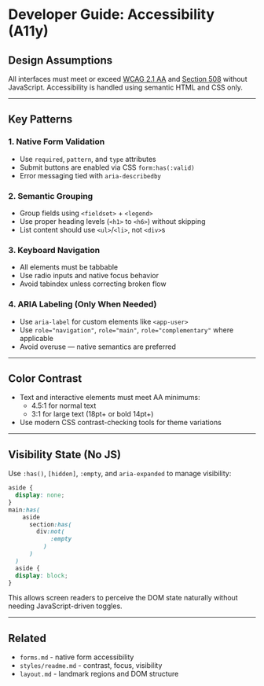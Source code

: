 # Developer Guide: Accessibility (A11y)

## Design Assumptions

All interfaces must meet or exceed [WCAG 2.1 AA](https://www.w3.org/WAI/WCAG21/quickref/) and [Section 508](https://www.section508.gov/) without JavaScript. Accessibility is handled using semantic HTML and CSS only.

---

## Key Patterns

### 1. Native Form Validation

- Use `required`, `pattern`, and `type` attributes
- Submit buttons are enabled via CSS `form:has(:valid)`
- Error messaging tied with `aria-describedby`

### 2. Semantic Grouping

- Group fields using `<fieldset>` + `<legend>`
- Use proper heading levels (`<h1>` to `<h6>`) without skipping
- List content should use `<ul>`/`<li>`, not `<div>`s

### 3. Keyboard Navigation

- All elements must be tabbable
- Use radio inputs and native focus behavior
- Avoid tabindex unless correcting broken flow

### 4. ARIA Labeling (Only When Needed)

- Use `aria-label` for custom elements like `<app-user>`
- Use `role="navigation"`, `role="main"`, `role="complementary"` where applicable
- Avoid overuse — native semantics are preferred

---

## Color Contrast

- Text and interactive elements must meet AA minimums:
  - 4.5:1 for normal text
  - 3:1 for large text (18pt+ or bold 14pt+)
- Use modern CSS contrast-checking tools for theme variations

---

## Visibility State (No JS)

Use `:has()`, `[hidden]`, `:empty`, and `aria-expanded` to manage visibility:

```css
aside {
  display: none;
}
main:has(
    aside
      section:has(
        div:not(
            :empty
          )
      )
  )
  aside {
  display: block;
}
```

This allows screen readers to perceive the DOM state naturally without needing JavaScript-driven toggles.

---

## Related

- `forms.md` - native form accessibility
- `styles/readme.md` - contrast, focus, visibility
- `layout.md` - landmark regions and DOM structure
